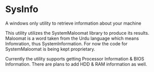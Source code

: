 # SysInfo
A windows only utility to retrieve information about your machine<br>

This utility utilizes the SystemMaloomat library to produce its results. Maloomat is a word taken from the Urdu language which means Infomration, thus SystemInformation. For now the code for SystemMaloomat is being kept proprietary.<br>

Currently the utility supports getting Processor Information & BIOS Information. There are plans to add HDD & RAM information as well.
